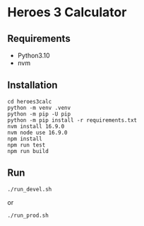# Heroes 3 Calculator

## Requirements

* Python3.10
* nvm

## Installation

```
cd heroes3calc
python -m venv .venv
python -m pip -U pip
python -m pip install -r requirements.txt
nvm install 16.9.0
nvm node use 16.9.0
npm install
npm run test
npm run build
```

## Run

```
./run_devel.sh
```

or

```
./run_prod.sh
```
